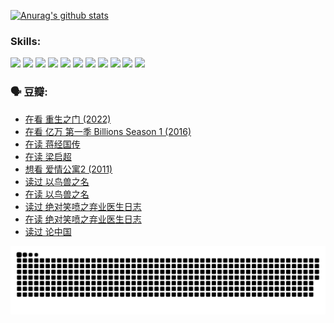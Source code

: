 
[![Anurag's github stats](https://github-readme-stats.vercel.app/api?username=w940853815)](https://github.com/anuraghazra/github-readme-stats)

### Skills:

<code><img height="32" src="https://cdn.jsdelivr.net/npm/simple-icons@v5/icons/python.svg"></code>
<code><img height="32" src="https://cdn.jsdelivr.net/npm/simple-icons@v5/icons/javascript.svg"></code>
<code><img height="32" src="https://cdn.jsdelivr.net/npm/simple-icons@v5/icons/django.svg"></code>
<code><img height="32" src="https://cdn.jsdelivr.net/npm/simple-icons@v5/icons/flask.svg"></code>
<code><img height="32" src="https://cdn.jsdelivr.net/npm/simple-icons@v5/icons/vuetify.svg"></code>
<code><img height="32" src="https://cdn.jsdelivr.net/npm/simple-icons@v5/icons/git.svg"></code>
<code><img height="32" src="https://cdn.jsdelivr.net/npm/simple-icons@v5/icons/docker.svg"></code>
<code><img height="32" src="https://cdn.jsdelivr.net/npm/simple-icons@v5/icons/postgresql.svg"></code>
<code><img height="32" src="https://cdn.jsdelivr.net/npm/simple-icons@v5/icons/elasticsearch.svg"></code>
<code><img height="32" src="https://cdn.jsdelivr.net/npm/simple-icons@v5/icons/macos.svg"></code>
<code><img height="32" src="https://cdn.jsdelivr.net/npm/simple-icons@v5/icons/linux.svg"></code>

### 🗣 豆瓣:

<!-- DOUBAN-ACTIVITIES:START -->
- [在看 重生之门‎ (2022)](https://www.douban.com/people/136069238/status/3882598762/?_i=54201038)
- [在看 亿万 第一季 Billions Season 1‎ (2016)](https://www.douban.com/people/136069238/status/3878098700/?_i=54201038)
- [在读 蒋经国传](https://www.douban.com/people/136069238/status/3877458956/?_i=54201038)
- [在读 梁启超](https://www.douban.com/people/136069238/status/3876806133/?_i=54201038)
- [想看 爱情公寓2‎ (2011)](https://www.douban.com/people/136069238/status/3876682115/?_i=54201038)
- [读过 以鸟兽之名](https://www.douban.com/people/136069238/status/3876369302/?_i=54201038)
- [在读 以鸟兽之名](https://www.douban.com/people/136069238/status/3869094471/?_i=54201038)
- [读过 绝对笑喷之弃业医生日志](https://www.douban.com/people/136069238/status/3869093225/?_i=54201038)
- [在读 绝对笑喷之弃业医生日志](https://www.douban.com/people/136069238/status/3862106751/?_i=54201038)
- [读过 论中国](https://www.douban.com/people/136069238/status/3862105795/?_i=54201038)
<!-- DOUBAN-ACTIVITIES:END -->


![Snake animation](https://raw.githubusercontent.com/w940853815/w940853815/output/github-contribution-grid-snake.svg)

<!--
**w940853815/w940853815** is a ✨ _special_ ✨ repository because its `README.md` (this file) appears on your GitHub profile.

Here are some ideas to get you started:

- 🔭 I’m currently working on ...
- 🌱 I’m currently learning ...
- 👯 I’m looking to collaborate on ...
- 🤔 I’m looking for help with ...
- 💬 Ask me about ...
- 📫 How to reach me: ...
- 😄 Pronouns: ...
- ⚡ Fun fact: ...
-->
